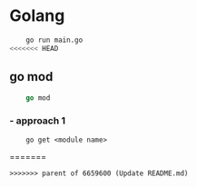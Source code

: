 # Golang

```bash
    go run main.go
<<<<<<< HEAD
```

## go mod
```go
    go mod
```

### - approach 1
```
    go get <module name>
```
=======
```
>>>>>>> parent of 6659600 (Update README.md)
